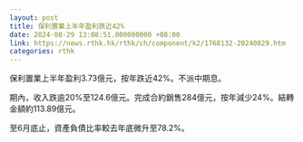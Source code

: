 ```yaml
---
layout: post
title: 保利置業上半年盈利跌近42%
date: 2024-08-29 13:08:51.000000000 +08:00
link: https://news.rthk.hk/rthk/ch/component/k2/1768132-20240829.htm
categories: rthk
---
```


保利置業上半年盈利3.73億元，按年跌近42%。不派中期息。

期內，收入跌逾20%至124.6億元。完成合約銷售284億元，按年減少24%。結轉金額約113.89億元。

至6月底止，資產負債比率較去年底微升至78.2%。

